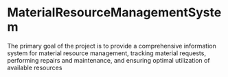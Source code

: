 # MaterialResourceManagementSystem
The primary goal of the project is to provide a comprehensive information system for material resource management, tracking material requests, performing repairs and maintenance, and ensuring optimal utilization of available resources
